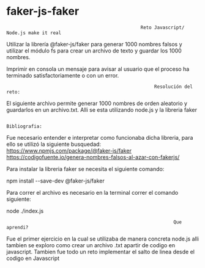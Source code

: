 # faker-js-faker
                                                     Reto Javascript/ Node.js make it real 
 
Utilizar la librería @faker-js/faker para generar 1000 nombres falsos y utilizar el módulo fs para crear un archivo de texto y guardar los 1000 nombres.

Imprimir en consola un mensaje para avisar al usuario que el proceso ha terminado satisfactoriamente o con un error.


                                                          Resolución del reto:

El siguiente archivo permite generar 1000 nombres de orden aleatorio y guardarlos en un archivo.txt. Alli se esta utilizando node.js y la libreria faker 

                                                              Bibliografia: 

Fue necesario entender e interpretar como funcionaba dicha libreria, para ello se utilizó la siguiente busquedad:
https://www.npmjs.com/package/@faker-js/faker
https://codigofuente.io/genera-nombres-falsos-al-azar-con-fakerjs/


Para instalar la libreria faker se necesita el siguiente comando:

npm install --save-dev @faker-js/faker

Para correr el archivo es necesario en la terminal correr el comando siguiente:

node ./index.js

                                                                 Que aprendi?

Fue el primer ejercicio en la cual se utilizaba de manera concreta node.js alli tambien se exploro como crear un archivo .txt apartir de codigo en javascript. Tambien fue todo un reto implementar el salto de linea desde el codigo en Javascript 
